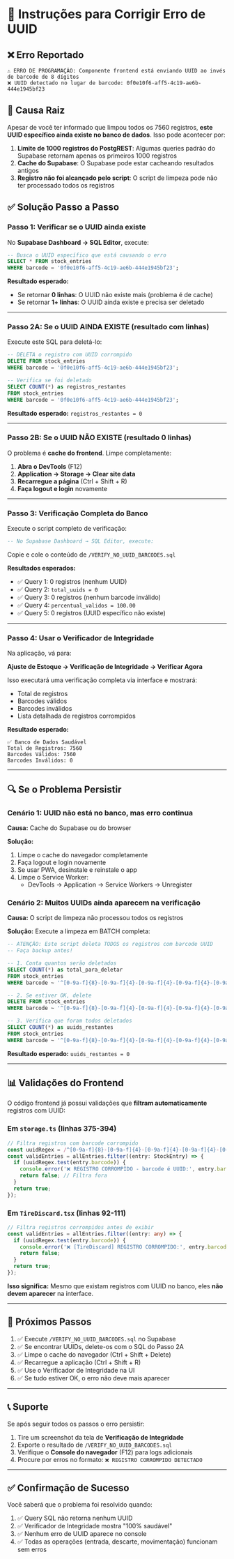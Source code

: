 # 🔧 Instruções para Corrigir Erro de UUID

## ❌ Erro Reportado

```
⚠️ ERRO DE PROGRAMAÇÃO: Componente frontend está enviando UUID ao invés de barcode de 8 dígitos
❌ UUID detectado no lugar de barcode: 0f0e10f6-aff5-4c19-ae6b-444e1945bf23
```

## 🎯 Causa Raiz

Apesar de você ter informado que limpou todos os 7560 registros, **este UUID específico ainda existe no banco de dados**. Isso pode acontecer por:

1. **Limite de 1000 registros do PostgREST**: Algumas queries padrão do Supabase retornam apenas os primeiros 1000 registros
2. **Cache do Supabase**: O Supabase pode estar cacheando resultados antigos
3. **Registro não foi alcançado pelo script**: O script de limpeza pode não ter processado todos os registros

## ✅ Solução Passo a Passo

### Passo 1: Verificar se o UUID ainda existe

No **Supabase Dashboard → SQL Editor**, execute:

```sql
-- Busca o UUID específico que está causando o erro
SELECT * FROM stock_entries 
WHERE barcode = '0f0e10f6-aff5-4c19-ae6b-444e1945bf23';
```

**Resultado esperado:**
- Se retornar **0 linhas**: O UUID não existe mais (problema é de cache)
- Se retornar **1+ linhas**: O UUID ainda existe e precisa ser deletado

---

### Passo 2A: Se o UUID AINDA EXISTE (resultado com linhas)

Execute este SQL para deletá-lo:

```sql
-- DELETA o registro com UUID corrompido
DELETE FROM stock_entries 
WHERE barcode = '0f0e10f6-aff5-4c19-ae6b-444e1945bf23';

-- Verifica se foi deletado
SELECT COUNT(*) as registros_restantes
FROM stock_entries 
WHERE barcode = '0f0e10f6-aff5-4c19-ae6b-444e1945bf23';
```

**Resultado esperado:** `registros_restantes = 0`

---

### Passo 2B: Se o UUID NÃO EXISTE (resultado 0 linhas)

O problema é **cache do frontend**. Limpe completamente:

1. **Abra o DevTools** (F12)
2. **Application → Storage → Clear site data**
3. **Recarregue a página** (Ctrl + Shift + R)
4. **Faça logout e login** novamente

---

### Passo 3: Verificação Completa do Banco

Execute o script completo de verificação:

```sql
-- No Supabase Dashboard → SQL Editor, execute:
```

Copie e cole o conteúdo de `/VERIFY_NO_UUID_BARCODES.sql`

**Resultados esperados:**
- ✅ Query 1: 0 registros (nenhum UUID)
- ✅ Query 2: `total_uuids = 0`
- ✅ Query 3: 0 registros (nenhum barcode inválido)
- ✅ Query 4: `percentual_validos = 100.00`
- ✅ Query 5: 0 registros (UUID específico não existe)

---

### Passo 4: Usar o Verificador de Integridade

Na aplicação, vá para:

**Ajuste de Estoque → Verificação de Integridade → Verificar Agora**

Isso executará uma verificação completa via interface e mostrará:
- Total de registros
- Barcodes válidos
- Barcodes inválidos
- Lista detalhada de registros corrompidos

**Resultado esperado:**
```
✅ Banco de Dados Saudável
Total de Registros: 7560
Barcodes Válidos: 7560
Barcodes Inválidos: 0
```

---

## 🔍 Se o Problema Persistir

### Cenário 1: UUID não está no banco, mas erro continua

**Causa:** Cache do Supabase ou do browser

**Solução:**
1. Limpe o cache do navegador completamente
2. Faça logout e login novamente
3. Se usar PWA, desinstale e reinstale o app
4. Limpe o Service Worker:
   - DevTools → Application → Service Workers → Unregister

### Cenário 2: Muitos UUIDs ainda aparecem na verificação

**Causa:** O script de limpeza não processou todos os registros

**Solução:** Execute a limpeza em BATCH completa:

```sql
-- ATENÇÃO: Este script deleta TODOS os registros com barcode UUID
-- Faça backup antes!

-- 1. Conta quantos serão deletados
SELECT COUNT(*) as total_para_deletar
FROM stock_entries
WHERE barcode ~ '^[0-9a-f]{8}-[0-9a-f]{4}-[0-9a-f]{4}-[0-9a-f]{4}-[0-9a-f]{12}$';

-- 2. Se estiver OK, delete
DELETE FROM stock_entries
WHERE barcode ~ '^[0-9a-f]{8}-[0-9a-f]{4}-[0-9a-f]{4}-[0-9a-f]{4}-[0-9a-f]{12}$';

-- 3. Verifica que foram todos deletados
SELECT COUNT(*) as uuids_restantes
FROM stock_entries
WHERE barcode ~ '^[0-9a-f]{8}-[0-9a-f]{4}-[0-9a-f]{4}-[0-9a-f]{4}-[0-9a-f]{12}$';
```

**Resultado esperado:** `uuids_restantes = 0`

---

## 📊 Validações do Frontend

O código frontend já possui validações que **filtram automaticamente** registros com UUID:

### Em `storage.ts` (linhas 375-394)
```typescript
// Filtra registros com barcode corrompido
const uuidRegex = /^[0-9a-f]{8}-[0-9a-f]{4}-[0-9a-f]{4}-[0-9a-f]{4}-[0-9a-f]{12}$/i;
const validEntries = allEntries.filter((entry: StockEntry) => {
  if (uuidRegex.test(entry.barcode)) {
    console.error('❌ REGISTRO CORROMPIDO - barcode é UUID:', entry.barcode);
    return false; // Filtra fora
  }
  return true;
});
```

### Em `TireDiscard.tsx` (linhas 92-111)
```typescript
// Filtra registros corrompidos antes de exibir
const validEntries = allEntries.filter((entry: any) => {
  if (uuidRegex.test(entry.barcode)) {
    console.error('❌ [TireDiscard] REGISTRO CORROMPIDO:', entry.barcode);
    return false;
  }
  return true;
});
```

**Isso significa:** Mesmo que existam registros com UUID no banco, eles **não devem aparecer** na interface.

---

## 🎯 Próximos Passos

1. ✅ Execute `/VERIFY_NO_UUID_BARCODES.sql` no Supabase
2. ✅ Se encontrar UUIDs, delete-os com o SQL do Passo 2A
3. ✅ Limpe o cache do navegador (Ctrl + Shift + Delete)
4. ✅ Recarregue a aplicação (Ctrl + Shift + R)
5. ✅ Use o Verificador de Integridade na UI
6. ✅ Se tudo estiver OK, o erro não deve mais aparecer

---

## 📞 Suporte

Se após seguir todos os passos o erro persistir:

1. Tire um screenshot da tela de **Verificação de Integridade**
2. Exporte o resultado de `/VERIFY_NO_UUID_BARCODES.sql`
3. Verifique o **Console do navegador** (F12) para logs adicionais
4. Procure por erros no formato: `❌ REGISTRO CORROMPIDO DETECTADO`

---

## ✅ Confirmação de Sucesso

Você saberá que o problema foi resolvido quando:

1. ✅ Query SQL não retorna nenhum UUID
2. ✅ Verificador de Integridade mostra "100% saudável"
3. ✅ Nenhum erro de UUID aparece no console
4. ✅ Todas as operações (entrada, descarte, movimentação) funcionam sem erros
